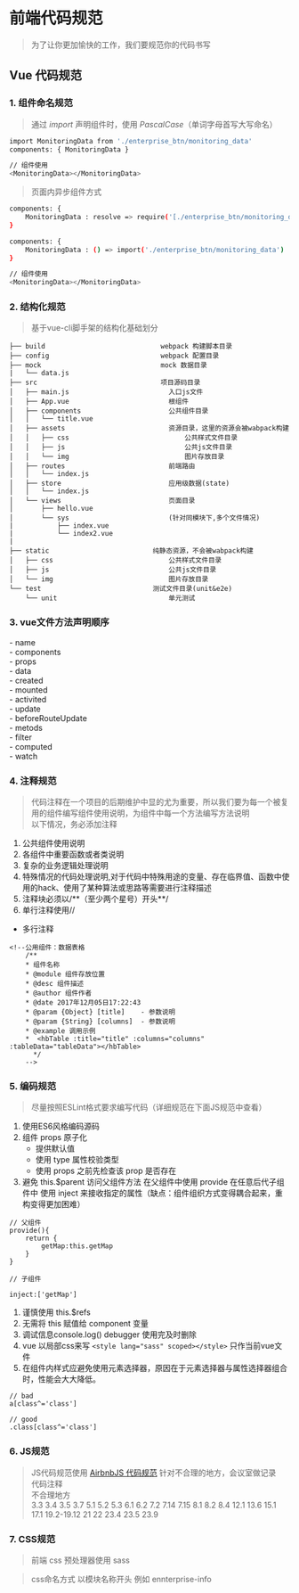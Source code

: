 # 前端代码规范
> 为了让你更加愉快的工作，我们要规范你的代码书写
## Vue 代码规范

### **1. 组件命名规范**

>通过 *import* 声明组件时，使用 *PascalCase*（单词字母首写大写命名） 

```bash
import MonitoringData from './enterprise_btn/monitoring_data'
components: { MonitoringData }

// 组件使用
<MonitoringData></MonitoringData>
```

> 页面内异步组件方式

```bash
components: { 
    MonitoringData : resolve => require('[./enterprise_btn/monitoring_data]',resolve)
}

components: { 
    MonitoringData : () => import('./enterprise_btn/monitoring_data')
}

// 组件使用
<MonitoringData></MonitoringData>
```

### **2. 结构化规范**
>基于vue-cli脚手架的结构化基础划分
```
├── build                             webpack 构建脚本目录
├── config                            webpack 配置目录
├── mock                              mock 数据目录
|   └── data.js
├── src                               项目源码目录
│   ├── main.js                         入口js文件
│   ├── App.vue                         根组件
│   ├── components                      公共组件目录
│   │   └── title.vue
│   ├── assets                          资源目录，这里的资源会被wabpack构建
│   │   ├── css                             公共样式文件目录
│   │   ├── js                              公共js文件目录
│   │   └── img                             图片存放目录
│   ├── routes                          前端路由
│   │   └── index.js
│   ├── store                           应用级数据(state)
│   │   └── index.js
│   └── views                           页面目录
│       ├── hello.vue
│       └── sys                         (针对同模块下,多个文件情况)
|           ├── index.vue
|           └── index2.vue
|
├── static                          纯静态资源，不会被wabpack构建
│   ├── css                             公共样式文件目录
│   ├── js                              公共js文件目录
│   └── img                             图片存放目录
└── test                            测试文件目录(unit&e2e)
    └── unit                            单元测试
```
### **3. vue文件方法声明顺序**

\- name     
\- components   
\- props    
\- data     
\- created  
\- mounted  
\- activited    
\- update   
\- beforeRouteUpdate    
\- metods       
\- filter   
\- computed     
\- watch

### **4. 注释规范**

> 代码注释在一个项目的后期维护中显的尤为重要，所以我们要为每一个被复用的组件编写组件使用说明，为组件中每一个方法编写方法说明    
> 以下情况，务必添加注释

1. 公共组件使用说明  
2. 各组件中重要函数或者类说明    
3. 复杂的业务逻辑处理说明    
4. 特殊情况的代码处理说明,对于代码中特殊用途的变量、存在临界值、函数中使用的hack、使用了某种算法或思路等需要进行注释描述    
5. 注释块必须以/\*\*（至少两个星号）开头\*\*/  
6. 单行注释使用//

* 多行注释
```
<!--公用组件：数据表格
    /**
    * 组件名称
    * @module 组件存放位置
    * @desc 组件描述
    * @author 组件作者
    * @date 2017年12月05日17:22:43
    * @param {Object} [title]    - 参数说明
    * @param {String} [columns]  - 参数说明
    * @example 调用示例
    *  <hbTable :title="title" :columns="columns" :tableData="tableData"></hbTable>
      */
    --> 
```

### **5. 编码规范**

> 尽量按照ESLint格式要求编写代码（详细规范在下面JS规范中查看）  
1. 使用ES6风格编码源码   
2. 组件 props 原子化     
    - 提供默认值    
    - 使用 type 属性校验类型    
    - 使用 props 之前先检查该 prop 是否存在     
3. 避免 this.$parent  访问父组件方法 在父组件中使用 provide 在任意后代子组件中 使用 inject 来接收指定的属性（缺点：组件组织方式变得耦合起来，重构变得更加困难）
```
// 父组件
provide(){
    return {
        getMap:this.getMap
    }
}

// 子组件

inject:['getMap']
```
1. 谨慎使用 this.$refs   
2. 无需将 this 赋值给 component 变量     
3. 调试信息console.log() debugger 使用完及时删除
4. vue 以局部css来写 `<style lang="sass" scoped></style>` 只作当前vue文件
5. 在组件内样式应避免使用元素选择器，原因在于元素选择器与属性选择器组合时，性能会大大降低。
```
// bad
a[class^='class']

// good
.class[class^='class']
```

### **6. JS规范**

> JS代码规范使用 [AirbnbJS 代码规范](https://www.jianshu.com/p/221d55a9170c) 针对不合理的地方，会议室做记录  
> 代码注释  
> 不合理地方  
> 3.3 3.4 3.5 3.7 5.1 5.2 5.3 6.1 6.2 7.2 7.14 7.15 8.1 8.2 8.4 12.1 13.6 15.1 17.1 19.2-19.12 21 22 23.4 23.5 23.9

### **7. CSS规范**
> 前端 css 预处理器使用 sass 

> css命名方式  以模块名称开头 例如 ennterprise-info
